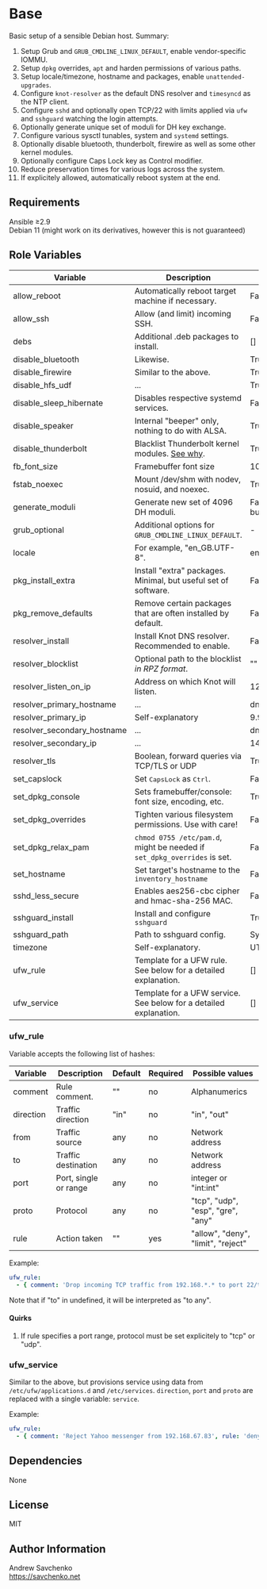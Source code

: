 Base
=========
Basic setup of a sensible Debian host. Summary:  
1. Setup Grub and `GRUB_CMDLINE_LINUX_DEFAULT`, enable vendor-specific IOMMU.
2. Setup `dpkg` overrides, `apt` and harden permissions of various paths.
3. Setup locale/timezone, hostname and packages, enable `unattended-upgrades`.
4. Configure `knot-resolver` as the default DNS resolver and `timesyncd` as the NTP client.
5. Configure `sshd` and optionally open TCP/22 with limits applied via `ufw` and `sshguard` watching the login attempts.
6. Optionally generate unique set of moduli for DH key exchange.
7. Configure various sysctl tunables, system and `systemd` settings.
8. Optionally disable bluetooth, thunderbolt, firewire as well as some other kernel modules.
9. Optionally configure Caps Lock key as Control modifier.
10. Reduce preservation times for various logs across the system.
11. If explicitely allowed, automatically reboot system at the end.

Requirements
------------
Ansible ≥2.9  
Debian 11 (might work on its derivatives, however this is not guaranteed)

Role Variables
--------------

| Variable                    | Description                                                              | Default                  |
|-----------------------------|--------------------------------------------------------------------------|--------------------------|
| allow_reboot                | Automatically reboot target machine if necessary.                        | False                    |
| allow_ssh                   | Allow (and limit) incoming SSH.                                          | False                    |
| debs                        | Additional .deb packages to install.                                     | []                       |
| disable_bluetooth           | Likewise.                                                                | True                     |
| disable_firewire            | Similar to the above.                                                    | True                     |
| disable_hfs_udf             | ...                                                                      | True                     |
| disable_sleep_hibernate     | Disables respective systemd services.                                    | False                    |
| disable_speaker             | Internal "beeper" only, nothing to do with ALSA.                         | True                     |
| disable_thunderbolt         | Blacklist Thunderbolt kernel modules. [See why](https://thunderspy.io/). | True                     |
| fb_font_size                | Framebuffer font size                                                    | 10x18                    |
| fstab_noexec                | Mount /dev/shm with nodev, nosuid, and noexec.                           | True                     |
| generate_moduli             | Generate new set of 4096 DH moduli.                                      | False (copy bundled set) |
| grub_optional               | Additional options for `GRUB_CMDLINE_LINUX_DEFAULT`.                     | -                        |
| locale                      | For example, "en_GB.UTF-8".                                              | en_AU.UTF8               |
| pkg_install_extra           | Install "extra" packages. Minimal, but useful set of software.           | False                    |
| pkg_remove_defaults         | Remove certain packages that are often installed by default.             | False                    |
| resolver_install            | Install Knot DNS resolver. Recommended to enable.                        | False                    |
| resolver_blocklist          | Optional path to the blocklist _in RPZ format_.                          | ""                       |
| resolver_listen_on_ip       | Address on which Knot will listen.                                       | 127.0.0.1                |
| resolver_primary_hostname   | ...                                                                      | dns.quad9.net            |
| resolver_primary_ip         | Self-explanatory                                                         | 9.9.9.9                  |
| resolver_secondary_hostname | ...                                                                      | dns.quad9.net            |
| resolver_secondary_ip       | ...                                                                      | 149.112.112.112          |
| resolver_tls                | Boolean, forward queries via TCP/TLS or UDP                              | True (TLS)               |
| set_capslock                | Set <kbd>CapsLock</kbd> as <kbd>Ctrl</kbd>.                              | False                    |
| set_dpkg_console            | Sets framebuffer/console: font size, encoding, etc.                      | True                     |
| set_dpkg_overrides          | Tighten various filesystem permissions. Use with care!                   | False                    |
| set_dpkg_relax_pam          | `chmod 0755 /etc/pam.d`, might be needed if `set_dpkg_overrides` is set. | False                    |
| set_hostname                | Set target's hostname to the `inventory_hostname`                        | False                    |
| sshd_less_secure            | Enables aes256-cbc cipher and hmac-sha-256 MAC.                          | False                    |
| sshguard_install            | Install and configure `sshguard`                                         | True                     |
| sshguard_path               | Path to sshguard config.                                                 | System default           |
| timezone                    | Self-explanatory.                                                        | UTC                      |
| ufw_rule                    | Template for a UFW rule. See below for a detailed explanation.           | []                       |
| ufw_service                 | Template for a UFW service. See below for a detailed explanation.        | []                       |

### ufw_rule

Variable accepts the following list of hashes:

| Variable  | Description           | Default | Required | Possible values                    |
|-----------|-----------------------|---------|----------|------------------------------------|
| comment   | Rule comment.         | ""      | no       | Alphanumerics                      |
| direction | Traffic direction     | "in"    | no       | "in", "out"                        |
| from      | Traffic source        | any     | no       | Network address                    |
| to        | Traffic destination   | any     | no       | Network address                    |
| port      | Port, single or range | any     | no       | integer or "int:int"               |
| proto     | Protocol              | any     | no       | "tcp", "udp", "esp", "gre", "any"  |
| rule      | Action taken          | ""      | yes      | "allow", "deny", "limit", "reject" |

Example:

```yaml
ufw_rule:
  - { comment: 'Drop incoming TCP traffic from 192.168.*.* to port 22/tcp', direction: 'in', from: '192.168.0.0/16', port: '22', proto: 'tcp', rule: 'deny' }
```

Note that if "to" in undefined, it will be interpreted as "to any".

#### Quirks

1. If rule specifies a port range, protocol must be set explicitely to "tcp" or "udp".

### ufw_service

Similar to the above, but provisions service using data from `/etc/ufw/applications.d` and `/etc/services`.
`direction`, `port` and `proto` are replaced with a single variable: `service`.

Example:

```yaml
ufw_rule:
  - { comment: 'Reject Yahoo messenger from 192.168.67.83', rule: 'deny', from: '192.168.67.83', service: 'Yahoo' }
```

Dependencies
------------
None

License
-------
MIT

Author Information
------------------
Andrew Savchenko  
https://savchenko.net
